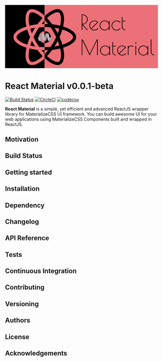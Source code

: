<img src="public/img/logo.png"/>

# React Material v0.0.1-beta
[![Build Status](https://travis-ci.org/reactMaterial/react-material.svg?branch=master)](https://travis-ci.org/reactMaterial/react-material) [![CircleCI](https://circleci.com/gh/reactMaterial/react-material.svg?style=svg)](https://circleci.com/gh/reactMaterial/react-material) [![codecov](https://codecov.io/gh/reactMaterial/react-material/branch/master/graph/badge.svg)](https://codecov.io/gh/reactMaterial/react-material)

**React Material** is a simple, yet efficient and advanced ReactJS wrapper library for MaterializeCSS UI framework. You can build awesome UI for your web applications using MaterializeCSS Components built and wrapped in ReactJS.

## Motivation

## Build Status

## Getting started

## Installation

## Dependency

## Changelog

## API Reference

## Tests

## Continuous Integration

## Contributing

## Versioning

## Authors

## License

## Acknowledgements
